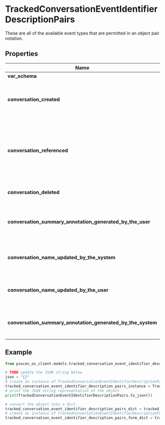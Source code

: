 # TrackedConversationEventIdentifierDescriptionPairs

These are all of the available event types that are permitted in an object pair notation.

## Properties

Name | Type | Description | Notes
------------ | ------------- | ------------- | -------------
**var_schema** | [**EmbeddedModelSchema**](EmbeddedModelSchema) |  | [optional] 
**conversation_created** | **str** | The key value pair for an conversation being created. | [optional] 
**conversation_referenced** | **str** | This means that an conversation was view/used while the user was looking at the default view. | [optional] 
**conversation_deleted** | **str** | A conversation was deleted | [optional] 
**conversation_summary_annotation_generated_by_the_user** | **str** | A conversation summary was generated by the user | [optional] 
**conversation_name_updated_by_the_system** | **str** | A conversation was renamed by the system | [optional] 
**conversation_name_updated_by_the_user** | **str** | A conversation was renamed by the user | [optional] 
**conversation_summary_annotation_generated_by_the_system** | **str** | A conversation summary was generated | [optional] 

## Example

```python
from pieces_os_client.models.tracked_conversation_event_identifier_description_pairs import TrackedConversationEventIdentifierDescriptionPairs

# TODO update the JSON string below
json = "{}"
# create an instance of TrackedConversationEventIdentifierDescriptionPairs from a JSON string
tracked_conversation_event_identifier_description_pairs_instance = TrackedConversationEventIdentifierDescriptionPairs.from_json(json)
# print the JSON string representation of the object
print(TrackedConversationEventIdentifierDescriptionPairs.to_json())

# convert the object into a dict
tracked_conversation_event_identifier_description_pairs_dict = tracked_conversation_event_identifier_description_pairs_instance.to_dict()
# create an instance of TrackedConversationEventIdentifierDescriptionPairs from a dict
tracked_conversation_event_identifier_description_pairs_form_dict = tracked_conversation_event_identifier_description_pairs.from_dict(tracked_conversation_event_identifier_description_pairs_dict)
```



